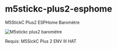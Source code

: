 # m5stickc-plus2-esphome

M5StickC Plus2 ESPHome Baromètre

![M5stickc plus2 baromètre](https://github.com/WarC0zes/mm5stickc-plus2-esphome/assets/91471397/dcfb4361-6704-4c59-8aec-3ccd294b6fce)

Requis:
M5SickC Plus 2
ENV III HAT
